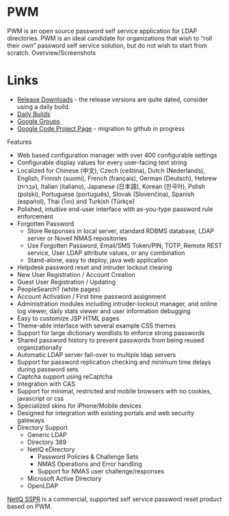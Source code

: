 # PWM

PWM is an open source password self service application for LDAP directories. PWM is an ideal candidate for organizations that wish to “roll their own” password self service solution, but do not wish to start from scratch. Overview/Screenshots

# Links
* [Release Downloads](https://drive.google.com/folderview?id=0B3oHdiTrftrGV3ZrMi1LUzVCY1U&usp=sharing#list) - the release versions are quite dated, consider using a daily build.
* [Daily Builds](https://www.dropbox.com/sh/pyixtnug2nddm7w/gV5vt7E-uP/pwm-daily)  
* [Google Groups](https://groups.google.com/group/pwm-general)
* [Google Code Project Page](https://code.google.com/p/pwm/) - migration to github in progress

Features
* Web based configuration manager with over 400 configurable settings
* Configurable display values for every user-facing text string
* Localized for Chinese (中文), Czech (ceština), Dutch (Nederlands), English, Finnish (suomi), French (français), German (Deutsch), Hebrew (עברית), Italian (italiano), Japanese (日本語), Korean (한국어), Polish (polski), Portuguese (português), Slovak (Slovenčina), Spanish (español), Thai (ไทย) and Turkish (Türkçe)
* Polished, intuitive end-user interface with as-you-type password rule enforcement
* Forgotten Password
  * Store Responses in local server, standard RDBMS database, LDAP server or Novell NMAS repositories
  * Use Forgotten Password, Email/SMS Token/PIN, TOTP, Remote REST service, User LDAP attribute values, or any combination
  * Stand-alone, easy to deploy, java web application
* Helpdesk password reset and intruder lockout clearing
* New User Registration / Account Creation
* Guest User Registration / Updating
* PeopleSearch? (white pages)
* Account Activation  / First time password assignment
* Administration modules including intruder-lockout manager, and online log viewer, daily stats viewer and user information debugging
* Easy to customize JSP HTML pages
* Theme-able interface with several example CSS themes
* Support for large dictionary wordlists to enforce strong passwords
* Shared password history to prevent passwords from being reused organizationally
* Automatic LDAP server fail-over to multiple ldap servers
* Support for password replication checking and minimum time delays during password sets
* Captcha support using reCaptcha
* Integration with CAS
* Support for minimal, restricted and mobile browsers with no cookies, javascript or css
* Specialized skins for iPhone/Mobile devices
* Designed for integration with existing portals and web security gateways
* Directory Support
  * Generic LDAP
  * Directory 389
  * NetIQ  eDirectory
    * Password Policies & Challenge Sets
    * NMAS Operations and Error handling
    * Support for NMAS user challenge/responses
  * Microsoft Active Directory
  * OpenLDAP

[NetIQ SSPR](https://www.netiq.com/products/self-service-password-reset/) is a commercial, supported self service password reset product based on PWM.
